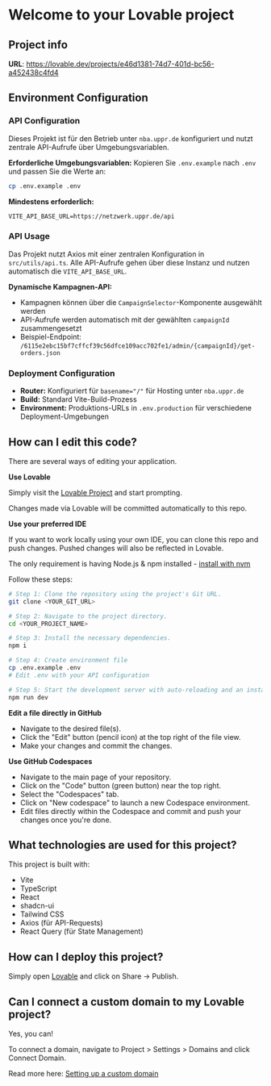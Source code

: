 
# Welcome to your Lovable project

## Project info

**URL**: https://lovable.dev/projects/e46d1381-74d7-401d-bc56-a452438c4fd4

## Environment Configuration

### API Configuration
Dieses Projekt ist für den Betrieb unter `nba.uppr.de` konfiguriert und nutzt zentrale API-Aufrufe über Umgebungsvariablen.

**Erforderliche Umgebungsvariablen:**
Kopieren Sie `.env.example` nach `.env` und passen Sie die Werte an:

```bash
cp .env.example .env
```

**Mindestens erforderlich:**
```
VITE_API_BASE_URL=https://netzwerk.uppr.de/api
```

### API Usage
Das Projekt nutzt Axios mit einer zentralen Konfiguration in `src/utils/api.ts`. Alle API-Aufrufe gehen über diese Instanz und nutzen automatisch die `VITE_API_BASE_URL`.

**Dynamische Kampagnen-API:**
- Kampagnen können über die `CampaignSelector`-Komponente ausgewählt werden
- API-Aufrufe werden automatisch mit der gewählten `campaignId` zusammengesetzt
- Beispiel-Endpoint: `/6115e2ebc15bf7cffcf39c56dfce109acc702fe1/admin/{campaignId}/get-orders.json`

### Deployment Configuration
- **Router:** Konfiguriert für `basename="/"` für Hosting unter `nba.uppr.de`
- **Build:** Standard Vite-Build-Prozess
- **Environment:** Produktions-URLs in `.env.production` für verschiedene Deployment-Umgebungen

## How can I edit this code?

There are several ways of editing your application.

**Use Lovable**

Simply visit the [Lovable Project](https://lovable.dev/projects/e46d1381-74d7-401d-bc56-a452438c4fd4) and start prompting.

Changes made via Lovable will be committed automatically to this repo.

**Use your preferred IDE**

If you want to work locally using your own IDE, you can clone this repo and push changes. Pushed changes will also be reflected in Lovable.

The only requirement is having Node.js & npm installed - [install with nvm](https://github.com/nvm-sh/nvm#installing-and-updating)

Follow these steps:

```sh
# Step 1: Clone the repository using the project's Git URL.
git clone <YOUR_GIT_URL>

# Step 2: Navigate to the project directory.
cd <YOUR_PROJECT_NAME>

# Step 3: Install the necessary dependencies.
npm i

# Step 4: Create environment file
cp .env.example .env
# Edit .env with your API configuration

# Step 5: Start the development server with auto-reloading and an instant preview.
npm run dev
```

**Edit a file directly in GitHub**

- Navigate to the desired file(s).
- Click the "Edit" button (pencil icon) at the top right of the file view.
- Make your changes and commit the changes.

**Use GitHub Codespaces**

- Navigate to the main page of your repository.
- Click on the "Code" button (green button) near the top right.
- Select the "Codespaces" tab.
- Click on "New codespace" to launch a new Codespace environment.
- Edit files directly within the Codespace and commit and push your changes once you're done.

## What technologies are used for this project?

This project is built with:

- Vite
- TypeScript
- React
- shadcn-ui
- Tailwind CSS
- Axios (für API-Requests)
- React Query (für State Management)

## How can I deploy this project?

Simply open [Lovable](https://lovable.dev/projects/e46d1381-74d7-401d-bc56-a452438c4fd4) and click on Share -> Publish.

## Can I connect a custom domain to my Lovable project?

Yes, you can!

To connect a domain, navigate to Project > Settings > Domains and click Connect Domain.

Read more here: [Setting up a custom domain](https://docs.lovable.dev/tips-tricks/custom-domain#step-by-step-guide)

